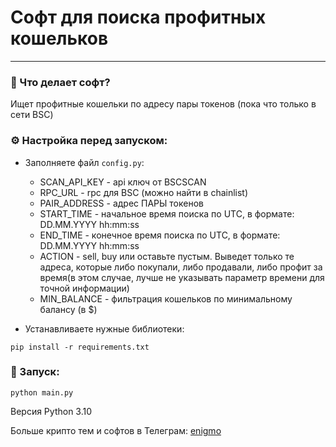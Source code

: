 # Софт для поиска профитных кошельков
___

### 🤔 Что делает софт?
Ищет профитные кошельки по адресу пары токенов (пока что только в сети BSC)

### ⚙️ Настройка перед запуском:
+ Заполняете файл `config.py`:
  - SCAN_API_KEY - api ключ от BSCSCAN
  - RPC_URL - rpc для BSC (можно найти в chainlist)
  - PAIR_ADDRESS - адрес ПАРЫ токенов
  - START_TIME - начальное время поиска по UTC, в формате: DD.MM.YYYY hh:mm:ss
  - END_TIME - конечное время поиска по UTC, в формате: DD.MM.YYYY hh:mm:ss
  - ACTION - sell, buy или оставьте пустым. Выведет только те адреса, которые либо покупали, либо продавали, либо профит за время(в этом случае, лучше не указывать параметр времени для точной информации)
  - MIN_BALANCE - фильтрация кошельков по минимальному балансу (в $)

+ Устанавливаете нужные библиотеки: 
```
pip install -r requirements.txt
```

### 🚀 Запуск:
```
python main.py
```

Версия Python 3.10

Больше крипто тем и софтов в Телеграм: [enigmo](https://t.me/enigmo_crypto)
